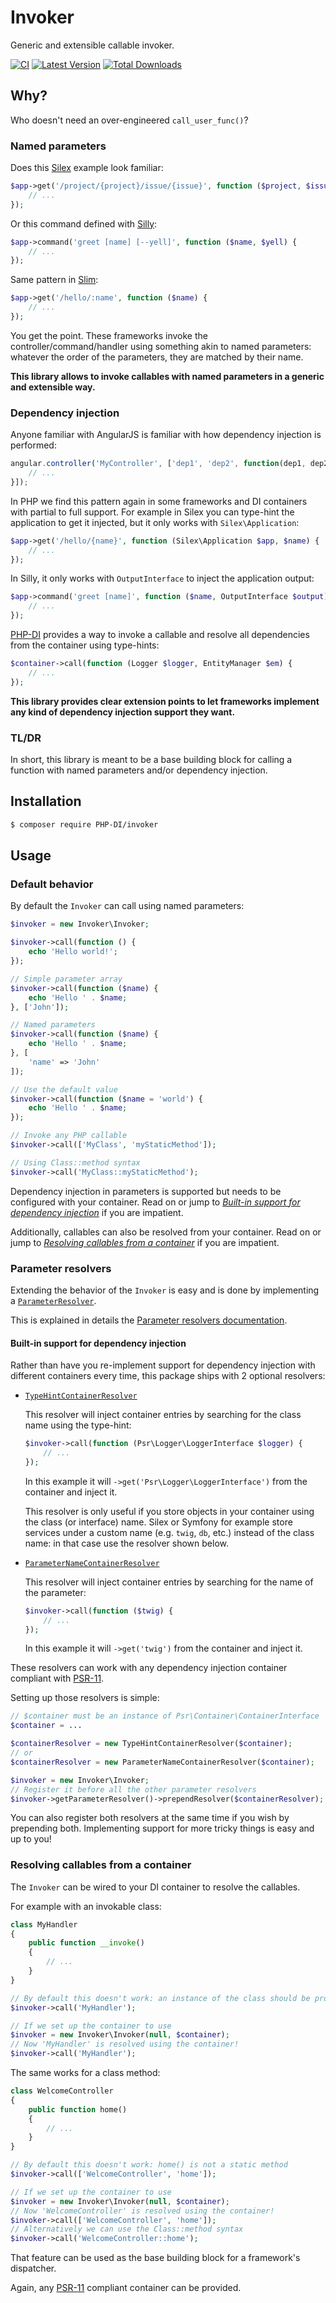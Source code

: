 # Invoker

Generic and extensible callable invoker.

[![CI](https://github.com/PHP-DI/Invoker/actions/workflows/ci.yml/badge.svg)](https://github.com/PHP-DI/Invoker/actions/workflows/ci.yml)
[![Latest Version](https://img.shields.io/github/release/PHP-DI/invoker.svg?style=flat-square)](https://packagist.org/packages/PHP-DI/invoker)
[![Total Downloads](https://img.shields.io/packagist/dt/php-di/invoker.svg?style=flat-square)](https://packagist.org/packages/php-di/invoker)

## Why?

Who doesn't need an over-engineered `call_user_func()`?

### Named parameters

Does this [Silex](https://github.com/silexphp/Silex#readme) example look familiar:

```php
$app->get('/project/{project}/issue/{issue}', function ($project, $issue) {
    // ...
});
```

Or this command defined with [Silly](https://github.com/mnapoli/silly#usage):

```php
$app->command('greet [name] [--yell]', function ($name, $yell) {
    // ...
});
```

Same pattern in [Slim](https://www.slimframework.com):

```php
$app->get('/hello/:name', function ($name) {
    // ...
});
```

You get the point. These frameworks invoke the controller/command/handler using something akin to named parameters: whatever the order of the parameters, they are matched by their name.

**This library allows to invoke callables with named parameters in a generic and extensible way.**

### Dependency injection

Anyone familiar with AngularJS is familiar with how dependency injection is performed:

```js
angular.controller('MyController', ['dep1', 'dep2', function(dep1, dep2) {
    // ...
}]);
```

In PHP we find this pattern again in some frameworks and DI containers with partial to full support. For example in Silex you can type-hint the application to get it injected, but it only works with `Silex\Application`:

```php
$app->get('/hello/{name}', function (Silex\Application $app, $name) {
    // ...
});
```

In Silly, it only works with `OutputInterface` to inject the application output:

```php
$app->command('greet [name]', function ($name, OutputInterface $output) {
    // ...
});
```

[PHP-DI](https://php-di.org/doc/container.html) provides a way to invoke a callable and resolve all dependencies from the container using type-hints:

```php
$container->call(function (Logger $logger, EntityManager $em) {
    // ...
});
```

**This library provides clear extension points to let frameworks implement any kind of dependency injection support they want.**

### TL/DR

In short, this library is meant to be a base building block for calling a function with named parameters and/or dependency injection.

## Installation

```sh
$ composer require PHP-DI/invoker
```

## Usage

### Default behavior

By default the `Invoker` can call using named parameters:

```php
$invoker = new Invoker\Invoker;

$invoker->call(function () {
    echo 'Hello world!';
});

// Simple parameter array
$invoker->call(function ($name) {
    echo 'Hello ' . $name;
}, ['John']);

// Named parameters
$invoker->call(function ($name) {
    echo 'Hello ' . $name;
}, [
    'name' => 'John'
]);

// Use the default value
$invoker->call(function ($name = 'world') {
    echo 'Hello ' . $name;
});

// Invoke any PHP callable
$invoker->call(['MyClass', 'myStaticMethod']);

// Using Class::method syntax
$invoker->call('MyClass::myStaticMethod');
```

Dependency injection in parameters is supported but needs to be configured with your container. Read on or jump to [*Built-in support for dependency injection*](#built-in-support-for-dependency-injection) if you are impatient.

Additionally, callables can also be resolved from your container. Read on or jump to [*Resolving callables from a container*](#resolving-callables-from-a-container) if you are impatient.

### Parameter resolvers

Extending the behavior of the `Invoker` is easy and is done by implementing a [`ParameterResolver`](https://github.com/PHP-DI/Invoker/blob/master/src/ParameterResolver/ParameterResolver.php).

This is explained in details the [Parameter resolvers documentation](doc/parameter-resolvers.md).

#### Built-in support for dependency injection

Rather than have you re-implement support for dependency injection with different containers every time, this package ships with 2 optional resolvers:

- [`TypeHintContainerResolver`](https://github.com/PHP-DI/Invoker/blob/master/src/ParameterResolver/Container/TypeHintContainerResolver.php)

    This resolver will inject container entries by searching for the class name using the type-hint:

    ```php
    $invoker->call(function (Psr\Logger\LoggerInterface $logger) {
        // ...
    });
    ```

    In this example it will `->get('Psr\Logger\LoggerInterface')` from the container and inject it.

    This resolver is only useful if you store objects in your container using the class (or interface) name. Silex or Symfony for example store services under a custom name (e.g. `twig`, `db`, etc.) instead of the class name: in that case use the resolver shown below.

- [`ParameterNameContainerResolver`](https://github.com/PHP-DI/Invoker/blob/master/src/ParameterResolver/Container/ParameterNameContainerResolver.php)

    This resolver will inject container entries by searching for the name of the parameter:

    ```php
    $invoker->call(function ($twig) {
        // ...
    });
    ```

    In this example it will `->get('twig')` from the container and inject it.

These resolvers can work with any dependency injection container compliant with [PSR-11](http://www.php-fig.org/psr/psr-11/).

Setting up those resolvers is simple:

```php
// $container must be an instance of Psr\Container\ContainerInterface
$container = ...

$containerResolver = new TypeHintContainerResolver($container);
// or
$containerResolver = new ParameterNameContainerResolver($container);

$invoker = new Invoker\Invoker;
// Register it before all the other parameter resolvers
$invoker->getParameterResolver()->prependResolver($containerResolver);
```

You can also register both resolvers at the same time if you wish by prepending both. Implementing support for more tricky things is easy and up to you!

### Resolving callables from a container

The `Invoker` can be wired to your DI container to resolve the callables.

For example with an invokable class:

```php
class MyHandler
{
    public function __invoke()
    {
        // ...
    }
}

// By default this doesn't work: an instance of the class should be provided
$invoker->call('MyHandler');

// If we set up the container to use
$invoker = new Invoker\Invoker(null, $container);
// Now 'MyHandler' is resolved using the container!
$invoker->call('MyHandler');
```

The same works for a class method:

```php
class WelcomeController
{
    public function home()
    {
        // ...
    }
}

// By default this doesn't work: home() is not a static method
$invoker->call(['WelcomeController', 'home']);

// If we set up the container to use
$invoker = new Invoker\Invoker(null, $container);
// Now 'WelcomeController' is resolved using the container!
$invoker->call(['WelcomeController', 'home']);
// Alternatively we can use the Class::method syntax
$invoker->call('WelcomeController::home');
```

That feature can be used as the base building block for a framework's dispatcher.

Again, any [PSR-11](https://www.php-fig.org/psr/psr-11/) compliant container can be provided.
